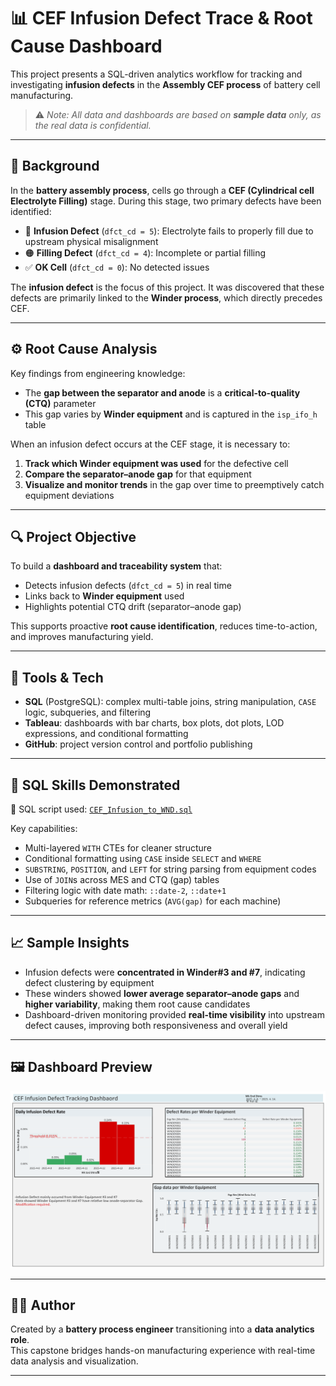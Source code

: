 # 📊 CEF Infusion Defect Trace & Root Cause Dashboard

This project presents a SQL-driven analytics workflow for tracking and investigating **infusion defects** in the **Assembly CEF process** of battery cell manufacturing.  
> ⚠️ *Note: All data and dashboards are based on **sample data** only, as the real data is confidential.*

---

## 🧪 Background

In the **battery assembly process**, cells go through a **CEF (Cylindrical cell Electrolyte Filling)** stage. During this stage, two primary defects have been identified:

- 🔴 **Infusion Defect** (`dfct_cd = 5`): Electrolyte fails to properly fill due to upstream physical misalignment  
- 🟠 **Filling Defect** (`dfct_cd = 4`): Incomplete or partial filling  
- ✅ **OK Cell** (`dfct_cd = 0`): No detected issues  

The **infusion defect** is the focus of this project. It was discovered that these defects are primarily linked to the **Winder process**, which directly precedes CEF.

---

## ⚙️ Root Cause Analysis

Key findings from engineering knowledge:

- The **gap between the separator and anode** is a **critical-to-quality (CTQ)** parameter  
- This gap varies by **Winder equipment** and is captured in the `isp_ifo_h` table

When an infusion defect occurs at the CEF stage, it is necessary to:

1. **Track which Winder equipment was used** for the defective cell  
2. **Compare the separator–anode gap** for that equipment  
3. **Visualize and monitor trends** in the gap over time to preemptively catch equipment deviations

---

## 🔍 Project Objective

To build a **dashboard and traceability system** that:

- Detects infusion defects (`dfct_cd = 5`) in real time  
- Links back to **Winder equipment** used  
- Highlights potential CTQ drift (separator–anode gap)  

This supports proactive **root cause identification**, reduces time-to-action, and improves manufacturing yield.

---

## 🧰 Tools & Tech

- **SQL** (PostgreSQL): complex multi-table joins, string manipulation, `CASE` logic, subqueries, and filtering  
- **Tableau**: dashboards with bar charts, box plots, dot plots, LOD expressions, and conditional formatting  
- **GitHub**: project version control and portfolio publishing

---

## 🧠 SQL Skills Demonstrated

📄 SQL script used: [`CEF_Infusion_to_WND.sql`](sql/CEF_Infusion_to_WND.sql)

Key capabilities:
- Multi-layered `WITH` CTEs for cleaner structure
- Conditional formatting using `CASE` inside `SELECT` and `WHERE`
- `SUBSTRING`, `POSITION`, and `LEFT` for string parsing from equipment codes
- Use of `JOIN`s across MES and CTQ (gap) tables
- Filtering logic with date math: `::date-2`, `::date+1`
- Subqueries for reference metrics (`AVG(gap)` for each machine)

---

## 📈 Sample Insights

- Infusion defects were **concentrated in Winder#3 and #7**, indicating defect clustering by equipment  
- These winders showed **lower average separator–anode gaps** and **higher variability**, making them root cause candidates  
- Dashboard-driven monitoring provided **real-time visibility** into upstream defect causes, improving both responsiveness and overall yield

---

## 🖼️ Dashboard Preview

![Dashboard Screenshot](visuals/CEF_Infusion_Defect_Dashboard.png)

---

## 👨‍🔧 Author

Created by a **battery process engineer** transitioning into a **data analytics role**.  
This capstone bridges hands-on manufacturing experience with real-time data analysis and visualization.

---
